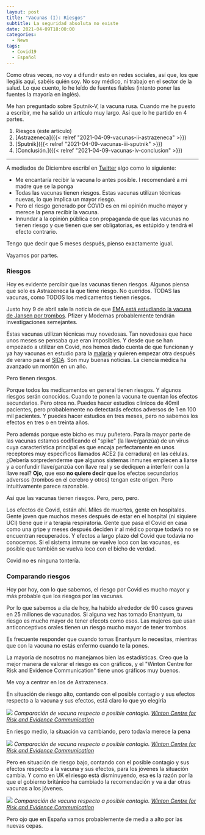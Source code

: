 ```yaml
---
layout: post
title: "Vacunas (I): Riesgos"
subtitle: La seguridad absoluta no existe
date: 2021-04-09T18:00:00
categories:
  - News
tags:
  - Covid19
  - Español
---
```


Como otras veces, no voy a difundir esto en redes sociales, así que, los que llegáis aquí, sabéis quién soy. No soy médico, ni trabajo en el sector de la salud. Lo que cuento, lo he leído de fuentes fiables (intento poner las fuentes la mayoría en inglés).

Me han preguntado sobre Sputnik-V, la vacuna rusa. Cuando me he puesto a escribir, me ha salido un artículo muy largo. Así que lo he partido en 4 partes.

1. Riesgos (este artículo)
2. [Astrazeneca]({{< relref "2021-04-09-vacunas-ii-astrazeneca" >}})
3. [Sputnik]({{< relref "2021-04-09-vacunas-iii-sputnik" >}})
4. [Conclusión.]({{< relref "2021-04-09-vacunas-iv-conclusion" >}})

---

A mediados de Diciembre escribí en [Twitter](https://twitter.com/gonfva/status/1339300821692018693) algo como lo siguiente:

- Me encantaría recibir la vacuna lo antes posible. I recomendaré a mi madre que se la ponga
- Todas las vacunas tienen riesgos. Estas vacunas utilizan técnicas nuevas, lo que implica un mayor riesgo.
- Pero el riesgo generado por COVID es en mi opinión mucho mayor y merece la pena recibir la vacuna.
- Innundar a la opinión pública con propaganda de que las vacunas no tienen riesgo y que tienen que ser obligatorias, es estúpido y tendrá el efecto contrario.

Tengo que decir que 5 meses después, pienso exactamente igual.

Vayamos por partes.

### Riesgos

Hoy es evidente percibir que las vacunas tienen riesgos. Algunos piensa que solo es Astrazeneca la que tiene riesgo. No queridos. TODAS las vacunas, como TODOS los medicamentos tienen riesgos.

Justo hoy 9 de abril sale la noticia de que [EMA está estudiando la vacuna de Jansen por trombos](https://www.ema.europa.eu/en/news/meeting-highlights-pharmacovigilance-risk-assessment-committee-prac-6-9-april-2021). Pfizer y Modernas probablemente tendrán investigaciones semejantes.

Estas vacunas utilizan técnicas muy novedosas. Tan novedosas que hace unos meses se pensaba que eran imposibles. Y desde que se han empezado a utilizar en Covid, nos hemos dado cuenta de que funcionan y ya hay vacunas en estudio para la [malaria](https://www.nature.com/articles/s41579-020-0380-5) y quieren empezar otra después de verano para el [SIDA](https://www.iavi.org/images/phocadownload/IAVI-G001-Fact-Sheet.pdf). Son muy buenas noticias. La ciencia médica ha avanzado un montón en un año.

Pero tienen riesgos.

Porque todos los medicamentos en general tienen riesgos. Y algunos riesgos serán conocidos. Cuando te ponen la vacuna te cuentan los efectos secundarios. Pero otros no. Puedes hacer estudios clínicos de 40mil pacientes, pero probablemente no detectarás efectos adversos de 1 en 100 mil pacientes. Y puedes hacer estudios en tres meses, pero no sabemos los efectos en tres o en treinta años.

Pero además porque este bicho es muy puñetero. Para la mayor parte de las vacunas estamos codificando el "spike" (la llave/ganzúa) de un virus cuya característica principal es que encaja perfectamente en unos receptores muy específicos llamados ACE2 (la cerradura) en las células. ¿Debería sorpredenderme que algunos sistemas inmunes empiecen a liarse y a confundir llave/ganzúa con llave real y se dediquen a interferir con la llave real? **Ojo**, que eso **no quiere decir** que los efectos secundarios adversos (trombos en el cerebro y otros) tengan este origen. Pero intuitivamente parece razonable.

Así que las vacunas tienen riesgos. Pero, pero, pero.

Los efectos de Covid, están ahí. Miles de muertos, gente en hospitales. Gente joven que muchos meses después de estar en el hospital (ni siquiere UCI) tiene que ir a terapia respiratoria. Gente que pasa el Covid en casa como una gripe y meses después deciden ir al médico porque todavía no se encuentran recuperados. Y efectos a largo plazo del Covid que todavía no conocemos. Si el sistema inmune se vuelve loco con las vacunas, es posible que también se vuelva loco con el bicho de verdad.

Covid no es ninguna tontería.

### Comparando riesgos

Hoy por hoy, con lo que sabemos, el riesgo por Covid es mucho mayor y más probable que los riesgos por las vacunas.

Por lo que sabemos a día de hoy, ha habido alrededor de 90 casos graves en 25 millones de vacunados. Si alguna vez has tomado Enantyum, tu riesgo es mucho mayor de tener efecots como esos. Las mujeres que usan anticonceptivos orales tienen un riesgo mucho mayor de tener trombos.

Es frecuente responder que cuando tomas Enantyum lo necesitas, mientras que con la vacuna no estás enfermo cuando te la pones.

La mayoría de nosotros no manejamos bien las estadísticas. Creo que la mejor manera de valorar el riesgo es con gráficos, y el "Winton Centre for Risk and Evidence Communication" tiene unos gráficos muy buenos.

Me voy a centrar en los de Astrazeneca.

En situación de riesgo alto, contando con el posible contagio y sus efectos respecto a la vacuna y sus efectos, está claro lo que yo elegiría

![](/img/AZ_harms-benefits_high_exposure_8-4-21.width-800.png)
_Comparación de vacuna respecto a posible contagio. [Winton Centre for Risk and Evidence Communication](https://wintoncentre.maths.cam.ac.uk/news/communicating-potential-benefits-and-harms-astra-zeneca-covid-19-vaccine/)_

En riesgo medio, la situación va cambiando, pero todavía merece la pena

![](/img/AZ_harms-benefits_medium_exposure_8-4-21.width-800.png)
_Comparación de vacuna respecto a posible contagio. [Winton Centre for Risk and Evidence Communication](https://wintoncentre.maths.cam.ac.uk/news/communicating-potential-benefits-and-harms-astra-zeneca-covid-19-vaccine/)_

Pero en situación de riesgo bajo, contando con el posible contagio y sus efectos respecto a la vacuna y sus efectos, para los jóvenes la situación cambia. Y como en UK el riesgo está disminuyendo, esa es la razón por la que el gobierno británico ha cambiado la recomendación y va a dar otras vacunas a los jóvenes.

![](/img/AZ_harms-benefits_low_exposure_8-4-21.width-800.png)
_Comparación de vacuna respecto a posible contagio. [Winton Centre for Risk and Evidence Communication](https://wintoncentre.maths.cam.ac.uk/news/communicating-potential-benefits-and-harms-astra-zeneca-covid-19-vaccine/)_

Pero ojo que en España vamos probablemente de media a alto por las nuevas cepas.
